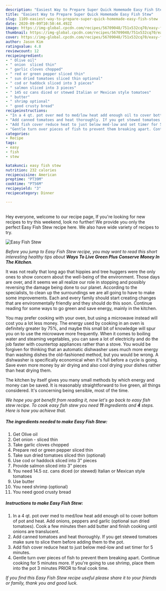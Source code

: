 ```yaml
---
description: "Easiest Way to Prepare Super Quick Homemade Easy Fish Stew"
title: "Easiest Way to Prepare Super Quick Homemade Easy Fish Stew"
slug: 1109-easiest-way-to-prepare-super-quick-homemade-easy-fish-stew
date: 2020-09-09T10:50:44.492Z
image: https://img-global.cpcdn.com/recipes/56709048/751x532cq70/easy-fish-stew-recipe-main-photo.jpg
thumbnail: https://img-global.cpcdn.com/recipes/56709048/751x532cq70/easy-fish-stew-recipe-main-photo.jpg
cover: https://img-global.cpcdn.com/recipes/56709048/751x532cq70/easy-fish-stew-recipe-main-photo.jpg
author: Jason Kim
ratingvalue: 4.8
reviewcount: 12
recipeingredient:
- " Olive oil"
- " onion  sliced thin"
- " garlic cloves chopped"
- " red or green pepper sliced thin"
- " sun dried tomatoes sliced thin optional"
- " cod or haddock sliced into 3 pieces"
- " salmon sliced into 3 pieces"
- " 145 oz cans diced or stewed Italian or Mexican style tomatoes"
- " butter"
- " shrimp optional"
- " good crusty bread"
recipeinstructions:
- "In a 4 qt. pot over med to med/low heat add enough oil to cover bottom of pot and heat. Add onions, peppers and garlic (optional sun dried tomatoes). Cook a few minutes then add butter and finish cooking until onions are translucent."
- "Add canned tomatoes and heat thoroughly. If you get stewed tomatoes make sure to slice them before adding them to the pot."
- "Add fish cover reduce heat to just below med-low and set timer for 5 minutes."
- "Gentle turn over pieces of fish to prevent them breaking apart. Continue cooking for 5 minutes more. If you&#39;re going to use shrimp, place them into the pot 3 minutes PRIOR to final cook time."
categories:
- Recipe
tags:
- easy
- fish
- stew

katakunci: easy fish stew 
nutrition: 232 calories
recipecuisine: American
preptime: "PT39M"
cooktime: "PT56M"
recipeyield: "3"
recipecategory: Dinner

---
```

<br>
Hey everyone, welcome to our recipe page, If you're looking for new recipes to try this weekend, look no further! We provide you only the perfect Easy Fish Stew recipe here. We also have wide variety of recipes to try.
<br>


![Easy Fish Stew](https://img-global.cpcdn.com/recipes/56709048/751x532cq70/easy-fish-stew-recipe-main-photo.jpg)

<i>Before you jump to Easy Fish Stew recipe, you may want to read this short interesting healthy tips about 
<strong>Ways To Live Green Plus Conserve Money In The Kitchen</strong>.</i>
</br>

It was not really that long ago that hippies and tree huggers were the only ones to show concern about the well-being of the environment. Those days are over, and it seems we all realize our role in stopping and possibly reversing the damage being done to our planet. According to the specialists, to clean up the surroundings we are all going to have to make some improvements. Each and every family should start creating changes that are environmentally friendly and they should do this soon. Continue reading for some ways to go green and save energy, mainly in the kitchen.

You may prefer cooking with your oven, but using a microwave instead will cost you a lot less money. The energy used by cooking in an oven is definitely greater by 75%, and maybe this small bit of knowledge will spur you on to use the microwave more frequently. When it comes to boiling water and steaming vegetables, you can save a lot of electricity and do the job faster with countertop appliances rather than a stove. You would be forgiven for thinking that an automatic dishwasher uses much more energy than washing dishes the old-fashioned method, but you would be wrong. A dishwasher is specifically economical when it's full before a cycle is going. Save even more money by air drying and also cool drying your dishes rather than heat drying them.

The kitchen by itself gives you many small methods by which energy and money can be saved. It is reasonably straightforward to live green, all things considered. It's concerning being sensible, most of the time.


<i>We hope you got benefit from reading it, now let's go back to easy fish stew recipe. To cook easy fish stew you need <strong>11</strong> ingredients and <strong>4</strong> steps. Here is how you achieve that.
</i>

##### The ingredients needed to make Easy Fish Stew:

1. Get  Olive oil
1. Get  onion - sliced thin
1. Take  garlic cloves chopped
1. Prepare  red or green pepper sliced thin
1. Take  sun dried tomatoes sliced thin (optional)
1. Use  cod or haddock sliced into 3&#34; pieces
1. Provide  salmon sliced into 3&#34; pieces
1. You need  14.5 oz. cans diced (or stewed) Italian or Mexican style tomatoes
1. Use  butter
1. You need  shrimp (optional)
1. You need  good crusty bread


##### Instructions to make Easy Fish Stew:

1. In a 4 qt. pot over med to med/low heat add enough oil to cover bottom of pot and heat. Add onions, peppers and garlic (optional sun dried tomatoes). Cook a few minutes then add butter and finish cooking until onions are translucent.
1. Add canned tomatoes and heat thoroughly. If you get stewed tomatoes make sure to slice them before adding them to the pot.
1. Add fish cover reduce heat to just below med-low and set timer for 5 minutes.
1. Gentle turn over pieces of fish to prevent them breaking apart. Continue cooking for 5 minutes more. If you&#39;re going to use shrimp, place them into the pot 3 minutes PRIOR to final cook time.


<i>If you find this Easy Fish Stew recipe useful please share it to your friends or family, thank you and good luck.</i>
